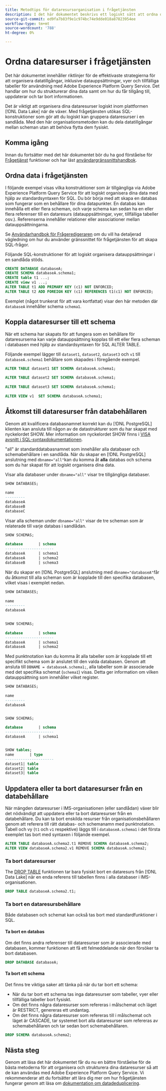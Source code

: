 ```yaml
---
title: Metodtips för dataresursorganisation i frågetjänsten
description: I det här dokumentet beskrivs ett logiskt sätt att ordna data så att de blir lätta att använda med frågetjänsten.
source-git-commit: ed9fa7b83f9e1c974bc74e9dde018a87823954ee
workflow-type: tm+mt
source-wordcount: '788'
ht-degree: 0%

---
```


# Ordna dataresurser i frågetjänsten

Det här dokumentet innehåller riktlinjer för de effektivaste strategierna för att organisera datatillgångar, inklusive datauppsättningar, vyer och tillfälliga tabeller för användning med Adobe Experience Platform Query Service. Det handlar om hur du strukturerar dina data samt om hur du får tillgång till, uppdaterar och tar bort informationen.

Det är viktigt att organisera dina dataresurser logiskt inom plattformen [!DNL Data Lake] när de växer. Med frågetjänsten utökas SQL-konstruktioner som gör att du logiskt kan gruppera dataresurser i en sandlåda. Med den här organisationsmetoden kan du dela datatillgångar mellan scheman utan att behöva flytta dem fysiskt.

## Komma igång

Innan du fortsätter med det här dokumentet bör du ha god förståelse för [Frågetjänst](../home.md) funktioner och har läst [användargränssnittshandbok](../ui/user-guide.md).

## Ordna data i frågetjänsten

I följande exempel visas vilka konstruktioner som är tillgängliga via Adobe Experience Platform Query Service för att logiskt organisera dina data med hjälp av standardsyntaxen för SQL. Du bör börja med att skapa en databas som fungerar som en behållare för dina datapunkter. En databas kan innehålla ett eller flera scheman, och varje schema kan sedan ha en eller flera referenser till en dataresurs (datauppsättningar, vyer, tillfälliga tabeller osv.). Referenserna innehåller relationer eller associationer mellan datauppsättningarna.

Se [Användarhandbok för Frågeredigeraren](../ui/user-guide.md) om du vill ha detaljerad vägledning om hur du använder gränssnittet för frågetjänsten för att skapa SQL-frågor.

Följande SQL-konstruktioner för att logiskt organisera datauppsättningar i en sandlåda stöds.

```SQL
CREATE DATABASE databaseA;
CREATE SCHEMA databaseA.schema1;
CREATE table t1 ...;
CREATE view v1 ...;
ALTER TABLE t1 ADD PRIMARY KEY (c1) NOT ENFORCED;
ALTER TABLE t2 ADD FOREIGN KEY (c1) REFERENCES t1(c1) NOT ENFORCED;
```

Exemplet (något trunkerat för att vara kortfattat) visar den här metoden där `databaseA` innehåller schema `schema1`.

## Koppla dataresurser till ett schema

När ett schema har skapats för att fungera som en behållare för dataresurserna kan varje datauppsättning kopplas till ett eller flera scheman i databasen med hjälp av standardsyntaxen för SQL ALTER TABLE.

Följande exempel lägger till `dataset1`, `dataset2`, `dataset3` och `v1` till `databaseA.schema1` behållare som skapades i föregående exempel.

```SQL
ALTER TABLE dataset1 SET SCHEMA databaseA.schema1;
 
ALTER TABLE dataset2 SET SCHEMA databaseA.schema1;
 
ALTER TABLE dataset3 SET SCHEMA databaseA.schema1;
 
ALTER VIEW v1  SET SCHEMA databaseA.schema1;
```

## Åtkomst till dataresurser från databehållaren

Genom att kvalificera databasnamnet korrekt kan du [!DNL PostgreSQL] klienten kan ansluta till någon av de datastrukturer som du har skapat med nyckelordet SHOW. Mer information om nyckelordet SHOW finns i [VISA avsnitt i SQL-syntaxdokumentationen](../sql/syntax.md#show).

&quot;all&quot; är standarddatabasnamnet som innehåller alla databaser och schemabehållare i en sandlåda. När du skapar en [!DNL PostgreSQL] anslutning med `dbname="all"`kan du komma åt **alla** databas och schema som du har skapat för att logiskt organisera dina data.

Visar alla databaser under `dbname="all"` visar tre tillgängliga databaser.

```sql
SHOW DATABASES;
  
name     
---------
databaseA
databaseB
databaseC
```

Visar alla scheman under `dbname="all"` visar de tre scheman som är relaterade till varje databas i sandlådan.

```SQL
SHOW SCHEMAS;
  
database       | schema
----------------------
databaseA      | schema1
databaseA      | schema2
databaseB      | schema3
```

När du skapar en [!DNL PostgreSQL] anslutning med `dbname="databaseA"`får du åtkomst till alla scheman som är kopplade till den specifika databasen, vilket visas i exemplet nedan.

```sql
SHOW DATABASES;
  
name     
---------
databaseA
 

SHOW SCHEMAS;
  
database       | schema
----------------------
databaseA      | schema1
databaseA      | schema2
```

Med punktnotation kan du komma åt alla tabeller som är kopplade till ett specifikt schema som är anslutet till den valda databasen. Genom att ansluta till `DBNAME = databaseA.schema1;`, alla tabeller som är associerade med det specifika schemat (`schema1`) visas. Detta ger information om vilken datauppsättning som innehåller vilket register.

```sql
SHOW DATABASES;
  
name     
---------
databaseA


SHOW SCHEMAS;
  
database       | schema
----------------------
databaseA      | schema1


SHOW tables;
name       | type
----------------------
dataset1| table
dataset2| table
dataset3| table
```

## Uppdatera eller ta bort dataresurser från en databehållare

När mängden dataresurser i IMS-organisationen (eller sandlådan) växer blir det nödvändigt att uppdatera eller ta bort dataresurser från en databehållare. Du kan ta bort enskilda resurser från organisationsbehållaren genom att referera till rätt databas- och schemanamn med punktnotation. Tabell och vy (`t1` och `v1` respektive) läggs till i `databaseA.schema1` i det första exemplet tas bort med syntaxen i följande exempel.

```sql
ALTER TABLE databaseA.schema2.t1 REMOVE SCHEMA databaseA.schema2;
ALTER VIEW databaseA.schema2.v1 REMOVE SCHEMA databaseA.schema2;
```

### Ta bort dataresurser

The [DROP TABLE](../sql/syntax.md#drop-table) funktionen tar bara fysiskt bort en dataresurs från [!DNL Data Lake] när en enda referens till tabellen finns i alla databaser i IMS-organisationen.

```sql
DROP TABLE databaseA.schema2.t1;
```

### Ta bort en dataresursbehållare

Både databasen och schemat kan också tas bort med standardfunktioner i SQL.

#### Ta bort en databas

Om det finns andra referenser till dataresurser som är associerade med databasen, kommer funktionen att få ett felmeddelande när den försöker ta bort databasen.

```sql
DROP DATABASE databaseA;
```

#### Ta bort ett schema

Det finns tre viktiga saker att tänka på när du tar bort ett schema:

- När du tar bort ett schema tas inga dataresurser som tabeller, vyer eller tillfälliga tabeller bort fysiskt.
- Om det finns några dataresurser som refereras i målschemat och läget är RESTRICT, genereras ett undantag.
- Om det finns några dataresurser som refereras till i målschemat och läget är CASCADE, tar systemet bort alla dataresurser som refereras av schemabehållaren och tar sedan bort schemabehållaren.

```sql
DROP SCHEMA databaseA.schema2;
```

## Nästa steg

Genom att läsa det här dokumentet får du nu en bättre förståelse för de bästa metoderna för att organisera och strukturera dina dataresurser så att de kan användas med Adobe Experience Platform Query Service. Vi rekommenderar att du fortsätter att lära dig mer om hur frågetjänsten fungerar genom att läsa om [dokumentation om datadeduplicering](./deduplication.md).
